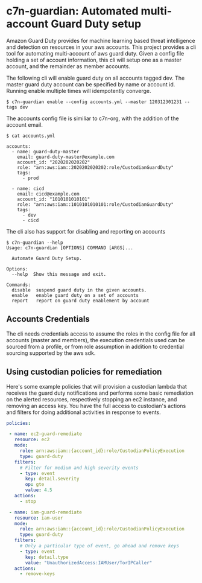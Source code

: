 
# c7n-guardian: Automated multi-account Guard Duty setup

Amazon Guard Duty provides for machine learning based threat
intelligence and detection on resources in your aws accounts. This
project provides a cli tool for automating multi-account of aws guard
duty. Given a config file holding a set of account information, this
cli will setup one as a master account, and the remainder as member
accounts.

The following cli will enable guard duty on all accounts tagged
dev. The master guard duty account can be specified by name or account
id. Running enable multiple times will idempotently converge.

```shell
$ c7n-guardian enable --config accounts.yml --master 120312301231 --tags dev
```

The accounts config file is similiar to c7n-org, with the addition of the
account email.

```shell
$ cat accounts.yml

accounts:
  - name: guard-duty-master
    email: guard-duty-master@example.com
    account_id: "2020202020202"
    role: "arn:aws:iam::2020202020202:role/CustodianGuardDuty"
    tags:
      - prod

  - name: cicd
    email: cicd@example.com
    account_id: "1010101010101"
    role: "arn:aws:iam::1010101010101:role/CustodianGuardDuty"
    tags:
      - dev
      - cicd

```

The cli also has support for disabling and reporting on accounts

```shell
$ c7n-guardian --help
Usage: c7n-guardian [OPTIONS] COMMAND [ARGS]...

  Automate Guard Duty Setup.

Options:
  --help  Show this message and exit.

Commands:
  disable  suspend guard duty in the given accounts.
  enable   enable guard duty on a set of accounts
  report   report on guard duty enablement by account

```

## Accounts Credentials

The cli needs credentials access to assume the roles in the config
file for all accounts (master and members), the execution credentials
used can be sourced from a profile, or from role assumption in
addition to credential sourcing supported by the aws sdk.


## Using custodian policies for remediation

Here's some example policies that will provision a custodian lambda
that receives the guard duty notifications and performs some basic
remediation on the alerted resources, respectively stopping an ec2
instance, and removing an access key. You have the full access to
custodian's actions and filters for doing additional activities in
response to events.


```yaml
policies:

 - name: ec2-guard-remediate
   resource: ec2
   mode:
     role: arn:aws:iam::{account_id}:role/CustodianPolicyExecution
     type: guard-duty
   filters:
     # Filter for medium and high severity events
     - type: event
       key: detail.severity
       op: gte
       value: 4.5
   actions:
     - stop

 - name: iam-guard-remediate
   resource: iam-user
   mode:
     role: arn:aws:iam::{account_id}:role/CustodianPolicyExecution
     type: guard-duty
   filters:
     # Only a particular type of event, go ahead and remove keys
     - type: event
       key: detail.type
       value: "UnauthorizedAccess:IAMUser/TorIPCaller"
   actions:
     - remove-keys
```
